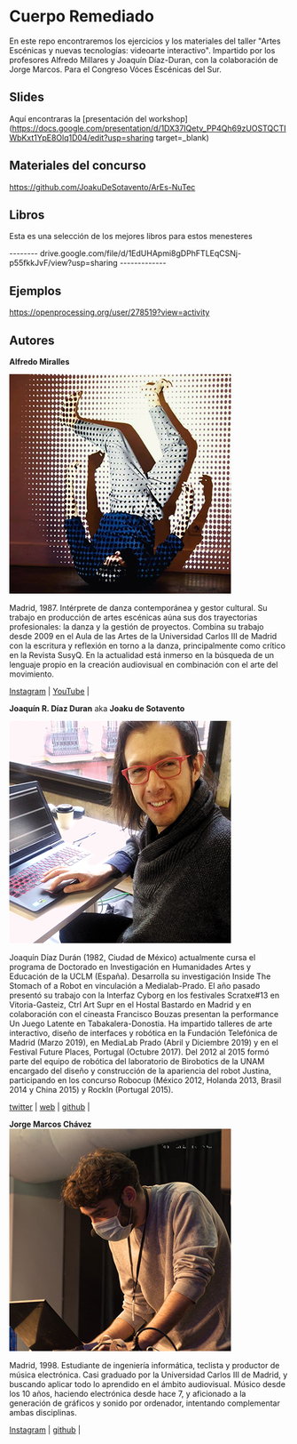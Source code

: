 # Cuerpo Remediado
En este repo encontraremos los ejercicios y los materiales del taller "Artes Escénicas y nuevas tecnologías: videoarte interactivo". Impartido por los profesores Alfredo Millares y Joaquín Díaz-Duran, con la colaboración de Jorge Marcos. Para el Congreso Vóces Escénicas del Sur.

## Slides

Aquí encontraras la [presentación del workshop](https://docs.google.com/presentation/d/1DX37IQetv_PP4Qh69zUOSTQCTIWbKxt1YpE8Olq1D04/edit?usp=sharing target=_blank)

## Materiales del concurso

<https://github.com/JoakuDeSotavento/ArEs-NuTec>

## Libros

Esta es una selección de los mejores libros para estos menesteres

--------  drive.google.com/file/d/1EdUHApmi8gDPhFTLEqCSNj-p55fkkJvF/view?usp=sharing -------------

## Ejemplos

<https://openprocessing.org/user/278519?view=activity>


## Autores

**Alfredo Miralles**

![@alfredomiralles](./img/alfredo.jpg)

Madrid, 1987. Intérprete de danza contemporánea y gestor cultural. Su trabajo en producción de artes escénicas aúna sus dos trayectorias profesionales: la danza y la gestión de proyectos. Combina su trabajo desde 2009 en el Aula de las Artes de la Universidad Carlos III de Madrid con la escritura y reflexión en torno a la danza, principalmente como crítico en la Revista SusyQ. En la actualidad está inmerso en la búsqueda de un lenguaje propio en la creación audiovisual en combinación con el arte del movimiento.

[Instagram](https://www.instagram.com/alfredomiralles) |
[YouTube](https://www.youtube.com/user/alfredomirallesbenit) |


**Joaquín R. Díaz Duran**
aka **Joaku de Sotavento**

![@joakudesotavento](./img/joaquin.jpg)

Joaquín Díaz Durán (1982, Ciudad de México) actualmente cursa el programa de Doctorado en Investigación en Humanidades Artes y Educación de la UCLM (España). Desarrolla su investigación Inside The Stomach of a Robot en vinculación a Medialab-Prado.
El año pasado presentó su trabajo con la Interfaz Cyborg en los festivales Scratxe#13 en Vitoria-Gasteiz, Ctrl Art Supr en el Hostal Bastardo en Madrid y en colaboración con el cineasta Francisco Bouzas presentan la performance Un Juego Latente en Tabakalera-Donostia. Ha impartido talleres de arte interactivo, diseño de interfaces y robótica en la Fundación Telefónica de Madrid (Marzo 2019), en MediaLab Prado (Abril y Diciembre 2019) y en el Festival Future Places, Portugal (Octubre 2017). Del 2012 al 2015 formó parte del equipo de robótica del laboratorio de Birobotics de la UNAM encargado del diseño y construcción de la apariencia del robot Justina, participando en los concurso Robocup (México 2012, Holanda 2013, Brasil 2014 y China 2015) y RockIn (Portugal 2015).


[twitter](https://twitter.com/joaku_Sotavento) |
[web](https://www.arterobotico.com) |
[github](https://github.com/JoakuDeSotavento) |


**Jorge Marcos Chávez**
![@jorgemarcos](./img/jorge2.jpg)

Madrid, 1998. Estudiante de ingeniería informática, teclista y productor de música electrónica. Casi graduado por la Universidad Carlos III de Madrid, y buscando aplicar todo lo aprendido en el ámbito audiovisual. Músico desde los 10 años, haciendo electrónica desde hace 7, y  aficionado a la generación de gráficos y sonido por ordenador, intentando complementar ambas disciplinas.

[Instagram](https://www.instagram.com/Jorgeelalto) |
[github](https://github.com/Jorgeelalto) |
